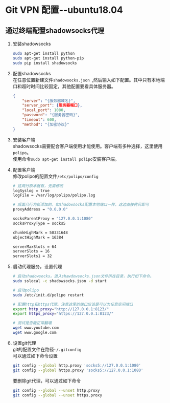 # Git VPN 配置--ubuntu18.04

## 通过终端配置shadowsocks代理

1. 安装shadowsocks  
	```bash
	sudo apt-get install python
	sudo apt-get install python-pip
	sudo pip install shadowsocks
	```

2. 配置shadowsocks  
	在任意位置新建文件`shadowsocks.json `,然后输入如下配置。其中只有本地端口和超时时间比较固定，其他配置要看具体服务器。
	``` json
	{
		"server": "{服务器域名}",
		"server_port": {服务器端口},
		"local_port": 1080,
		"password": "{服务器密码}",
		"timeout": 600,
		"method": "{加密协议}"
	}
	```

3. 安装客户端  
	shadowsocks需要配合客户端使用才能使用。客户端有多种选择，这里使用`polipo`。  
	使用命令`sudo apt-get install polipo`安装客户端。

4. 配置客户端  
	修改polipo的配置文件`/etc/polipo/config`
	```bash
	# 这两行原本就有，无需修改
	logSyslog = true
	logFile = /var/log/polipo/polipo.log

	# 后面几行为新添加的，如shadowsocks配置本地端口一样，这边直接拷贝即可
	proxyAddress = "0.0.0.0"

	socksParentProxy = "127.0.0.1:1080"
	socksProxyType = socks5

	chunkHighMark = 50331648
	objectHighMark = 16384

	serverMaxSlots = 64
	serverSlots = 16
	serverSlots1 = 32
	```
5. 启动代理服务，设置代理  
	```bash
	# 启动shadowsocks。进入shawdowsocks.json文件所在目录，执行如下命令。
	sudo sslocal -c shadowsocks.json -d start

	# 启动polipo
	sudo /etc/init.d/polipo restart

	# 配置http和https代理。注意这里的端口应该是可以为任意空闲端口
	export http_proxy="http://127.0.0.1:8123/"
	export https_proxy="https://127.0.0.1:8123/"

	# 测试是否能正常翻墙
	wget www.youtube.com
	wget www.google.com
	```

6. 设置git代理  
	git的配置文件在路径`~/.gitconfig`  
	可以通过如下命令设置  
	```bash
	git config --global http.proxy 'socks5://127.0.0.1:1080'
	git config --global https.proxy 'socks5://127.0.0.1:1080'
	```
	要删除git代理，可以通过如下命令  
	```bash
	git config --global --unset http.proxy
	git config --global --unset https.proxy
	```
